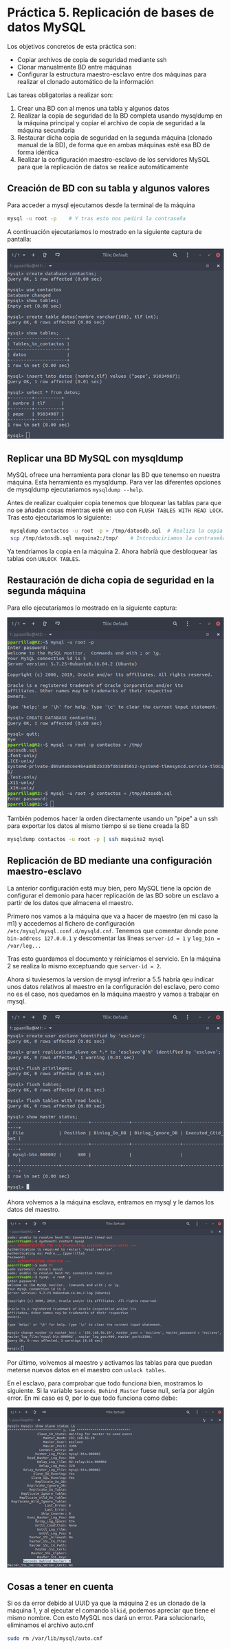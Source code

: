 # Práctica 5. Replicación de bases de datos MySQL

Los objetivos concretos de esta práctica son:
- Copiar archivos de copia de seguridad mediante ssh
- Clonar manualmente BD entre máquinas
- Configurar la estructura maestro-esclavo entre dos máquinas para realizar el clonado automático de la información

Las tareas obligatorias a realizar son:
1. Crear una BD con al menos una tabla y algunos datos
2. Realizar la copia de seguridad de la BD completa usando mysqldump en la máquina principal y copiar el archivo de copia de seguridad a la máquina secundaria
3. Restaurar dicha copia de seguridad en la segunda máquina (clonado manual de la BD), de forma que en ambas máquinas esté esa BD de forma idéntica
4. Realizar la configuración maestro-esclavo de los servidores MySQL para que la replicación de datos se realice automáticamente

## Creación de BD con su tabla y algunos valores

Para acceder a mysql ejecutamos desde la terminal de la máquina

```bash
mysql -u root -p    # Y tras esto nos pedirá la contraseña
```

A continuación ejecutaríamos lo mostrado en la siguiente captura de pantalla:

![creacion-bd](./img/crear-bd.png)

## Replicar una BD MySQL con mysqldump

MySQL ofrece una herramienta para clonar las BD que tenemso en nuestra máquina. Esta herramienta es mysqldump. Para ver las diferentes opciones de mysqldump ejecutariamos `mysqldump --help`.

Antes de realizar cualquier copia tenemos que bloquear las tablas para que no se añadan cosas mientras esté en uso con `FLUSH TABLES WITH READ LOCK`. Tras esto ejecutariamos lo siguiente:

```bash
 mysqldump contactos -u root -p > /tmp/datosdb.sql  # Realiza la copia de la base de datos
 scp /tmp/datosdb.sql maquina2:/tmp/    # Introduciriamos la contraseña si no tenemos la key copiada
```

Ya tendriamos la copia en la máquina 2. Ahora habríá que desbloquear las tablas con `UNLOCK TABLES`.

## Restauración de dicha copia de seguridad en la segunda máquina

Para ello ejecutaríamos lo mostrado en la siguiente captura:

![restauracion](./img/restauracion.png)

También podemos hacer la orden directamente usando un "pipe" a un  ssh para exportar los datos al mismo tiempo si se tiene creada la BD

```bash
mysqldump contactos -u root -p | ssh maquina2 mysql
```

## Replicación de BD mediante una configuración maestro-esclavo

La anterior configuración está muy bien, pero MySQL tiene la opción de configurar el demonio para hacer replicación de las BD sobre un esclavo a partir de los datos que almacena el maestro.

Primero nos vamos a la máquina que va a hacer de maestro (en mi caso la m1) y accedemos al fichero de configuración `/etc/mysql/mysql.conf.d/mysqld.cnf`. Tenemos que comentar donde pone `bin-address 127.0.0.1` y descomentar las líneas `server-id = 1` y `log_bin = /var/log...`

Tras esto guardamos el documento y reiniciamos el servicio. En la máquina 2 se realiza lo mismo exceptuando que `server-id = 2`.

Ahora si tuviesemos la version de mysql infrerior a 5.5 habría qeu indicar unos datos relativos al maestro en la configuración del esclavo, pero como no es el caso, nos quedamos en la máquina maestro y vamos a trabajar en mysql.

![conf-mysql](./img/conf-mysql.png)

Ahora volvemos a la máquina esclava, entramos en mysql y le damos los datos del maestro.

![conf-slave](./img/conf-slave.png)

Por último, volvemos al maestro y activamos las tablas para que puedan meterse nuevos datos en el maestro con `unlock tables`.

En el esclavo, para comprobar que todo funciona bien, mostramos lo siguiente. Si la variable `Seconds_Behind_Master` fuese null, sería por algún error. En mi caso es 0, por lo que todo funciona como debe:

![slave-status](./img/slave-status.png)

## Cosas a tener en cuenta

Si os da error debido al UUID ya que la máquina 2 es un clonado de la máquina 1, y al ejecutar el comando `blkid`, podemos apreciar que tiene el mismo nombre. Con esto MySQL nos dará un error. Para solucionarlo, eliminamos el archivo auto.cnf

```bash
sudo rm /var/lib/mysql/auto.cnf
```